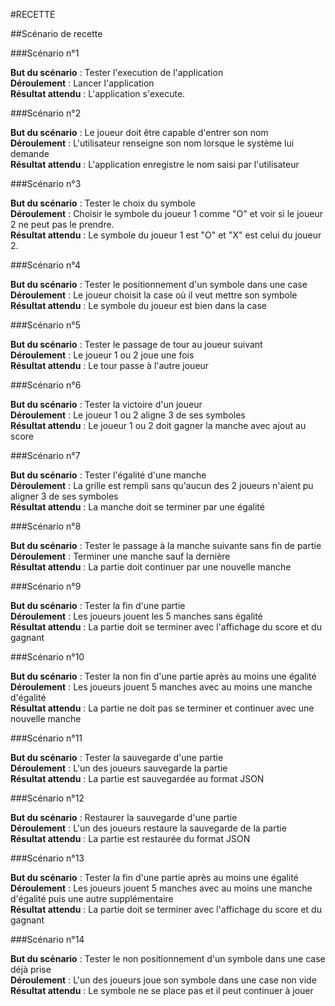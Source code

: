 ﻿#RECETTE

##Scénario de recette

###Scénario n°1

**But du scénario** : Tester l'execution de l'application  
**Déroulement** : Lancer l'application  
**Résultat attendu** : L'application s'execute.

###Scénario n°2

**But du scénario** :   Le joueur doit être capable d'entrer son nom  
**Déroulement** :  L'utilisateur renseigne son nom lorsque le système lui demande  
**Résultat attendu** :  L'application enregistre le nom saisi par l'utilisateur

 
###Scénario n°3

**But du scénario** : Tester le choix du symbole  
**Déroulement** :  Choisir le symbole du joueur 1 comme "O" et voir si le joueur 2 ne peut pas le prendre.  
**Résultat attendu** : Le symbole du joueur 1 est "O" et "X" est celui du joueur 2.   

###Scénario n°4

**But du scénario** : Tester le positionnement d'un symbole dans une case  
**Déroulement** : Le joueur choisit la case où il veut mettre son symbole  
**Résultat attendu** : Le symbole du joueur est bien dans la case  

###Scénario n°5

**But du scénario** : Tester le passage de tour au joueur suivant  
**Déroulement** : Le joueur 1 ou 2 joue une fois  
**Résultat attendu** : Le tour passe à l'autre joueur  

###Scénario n°6

**But du scénario** : Tester la victoire d'un joueur  
**Déroulement** : Le joueur 1 ou 2 aligne 3 de ses symboles  
**Résultat attendu** : Le joueur 1 ou 2 doit gagner la manche avec ajout au score  

###Scénario n°7

**But du scénario** : Tester l'égalité d'une manche  
**Déroulement** : La grille est rempli sans qu'aucun des 2 joueurs n'aient pu aligner 3 de ses symboles  
**Résultat attendu** : La manche doit se terminer par une égalité  

###Scénario n°8

**But du scénario** : Tester le passage à la manche suivante sans fin de partie  
**Déroulement** : Terminer une manche sauf la dernière  
**Résultat attendu** : La partie doit continuer par une nouvelle manche  


###Scénario n°9

**But du scénario** : Tester la fin d'une partie  
**Déroulement** : Les joueurs jouent les 5 manches sans égalité  
**Résultat attendu** : La partie doit se terminer avec l'affichage du score et du gagnant  

###Scénario n°10

**But du scénario** : Tester la non fin d'une partie après au moins une égalité  
**Déroulement** : Les joueurs jouent 5 manches avec au moins une manche d'égalité  
**Résultat attendu** : La partie ne doit pas se terminer et continuer avec une nouvelle manche  

###Scénario n°11

**But du scénario** : Tester la sauvegarde d'une partie   
**Déroulement** : L'un des joueurs sauvegarde la partie    
**Résultat attendu** : La partie est sauvegardée au format JSON  

###Scénario n°12

**But du scénario** : Restaurer la sauvegarde d'une partie   
**Déroulement** : L'un des joueurs restaure la sauvegarde de la partie     
**Résultat attendu** : La partie est restaurée du format JSON  

###Scénario n°13

**But du scénario** : Tester la fin d'une partie après au moins une égalité   
**Déroulement** : Les joueurs jouent 5 manches avec au moins une manche d'égalité puis une autre supplémentaire    
**Résultat attendu** : La partie doit se terminer avec l'affichage du score et du gagnant     


###Scénario n°14

**But du scénario** : Tester le non positionnement d'un symbole dans une case déjà prise    
**Déroulement** : L'un des joueurs joue son symbole dans une case non vide      
**Résultat attendu** : Le symbole ne se place pas et il peut continuer à jouer       